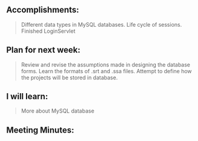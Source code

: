 ## Accomplishments:
>Different data types in MySQL databases.
>Life cycle of sessions.
>Finished LoginServlet
## Plan for next week:
>Review and revise the assumptions made in designing the database forms.
>Learn the formats of .srt and .ssa files.
>Attempt to define how the projects will be stored in database.
## I will learn:
>More about MySQL database
## Meeting Minutes:
